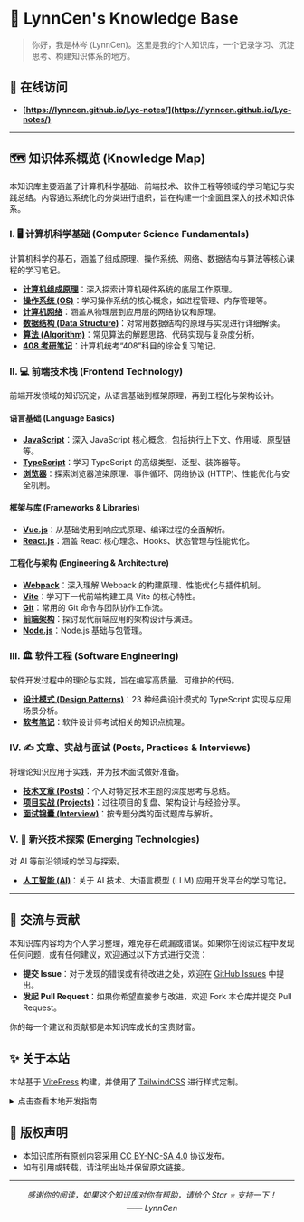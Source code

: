 # 🌟 LynnCen's Knowledge Base

> 你好，我是林岑 (LynnCen)。这里是我的个人知识库，一个记录学习、沉淀思考、构建知识体系的地方。

## 🚀 在线访问

- **[https://lynncen.github.io/Lyc-notes/](https://lynncen.github.io/Lyc-notes/)**

---

## 🗺️ 知识体系概览 (Knowledge Map)

本知识库主要涵盖了计算机科学基础、前端技术、软件工程等领域的学习笔记与实践总结。内容通过系统化的分类进行组织，旨在构建一个全面且深入的技术知识体系。

### Ⅰ. 🖥️ 计算机科学基础 (Computer Science Fundamentals)

计算机科学的基石，涵盖了组成原理、操作系统、网络、数据结构与算法等核心课程的学习笔记。

- **[计算机组成原理](./docs/组成原理/index.md)**：深入探索计算机硬件系统的底层工作原理。
- **[操作系统 (OS)](./docs/os/index.md)**：学习操作系统的核心概念，如进程管理、内存管理等。
- **[计算机网络](./docs/计网/index.md)**：涵盖从物理层到应用层的网络协议和原理。
- **[数据结构 (Data Structure)](./docs/dataStructure/index.md)**：对常用数据结构的原理与实现进行详细解读。
- **[算法 (Algorithm)](./docs/algorithm/index.md)**：常见算法的解题思路、代码实现与复杂度分析。
- **[408 考研笔记](./docs/408/index.md)**：计算机统考“408”科目的综合复习笔记。

### Ⅱ. 💻 前端技术栈 (Frontend Technology)

前端开发领域的知识沉淀，从语言基础到框架原理，再到工程化与架构设计。

#### 语言基础 (Language Basics)

- **[JavaScript](./docs/Javascript/index.md)**：深入 JavaScript 核心概念，包括执行上下文、作用域、原型链等。
- **[TypeScript](./docs/typescript/index.md)**：学习 TypeScript 的高级类型、泛型、装饰器等。
- **[浏览器](./docs/browser/index.md)**：探索浏览器渲染原理、事件循环、网络协议 (HTTP)、性能优化与安全机制。

#### 框架与库 (Frameworks & Libraries)

- **[Vue.js](./docs/Vue/index.md)**：从基础使用到响应式原理、编译过程的全面解析。
- **[React.js](./docs/react/index.md)**：涵盖 React 核心理念、Hooks、状态管理与性能优化。

#### 工程化与架构 (Engineering & Architecture)

- **[Webpack](./docs/webpack/index.md)**：深入理解 Webpack 的构建原理、性能优化与插件机制。
- **[Vite](./docs/vite/index.md)**：学习下一代前端构建工具 Vite 的核心特性。
- **[Git](./docs/Git/index.md)**：常用的 Git 命令与团队协作工作流。
- **[前端架构](./docs/architecture/index.md)**：探讨现代前端应用的架构设计与演进。
- **[Node.js](./docs/node/index.md)**：Node.js 基础与包管理。

### Ⅲ. 🏛️ 软件工程 (Software Engineering)

软件开发过程中的理论与实践，旨在编写高质量、可维护的代码。

- **[设计模式 (Design Patterns)](./docs/designPatterns/index.md)**：23 种经典设计模式的 TypeScript 实现与应用场景分析。
- **[软考笔记](./docs/softExame/index.md)**：软件设计师考试相关的知识点梳理。

### Ⅳ. ✍️ 文章、实战与面试 (Posts, Practices & Interviews)

将理论知识应用于实践，并为技术面试做好准备。

- **[技术文章 (Posts)](./docs/posts/index.md)**：个人对特定技术主题的深度思考与总结。
- **[项目实战 (Projects)](./docs/project/index.md)**：过往项目的复盘、架构设计与经验分享。
- **[面试锦囊 (Interview)](./docs/interview/index.md)**：按专题分类的面试题库与解析。

### Ⅴ. 🤖 新兴技术探索 (Emerging Technologies)

对 AI 等前沿领域的学习与探索。

- **[人工智能 (AI)](./docs/AI/index.md)**：关于 AI 技术、大语言模型 (LLM) 应用开发平台的学习笔记。

---

## 🤝 交流与贡献

本知识库内容均为个人学习整理，难免存在疏漏或错误。如果你在阅读过程中发现任何问题，或有任何建议，欢迎通过以下方式进行交流：

- **提交 Issue**：对于发现的错误或有待改进之处，欢迎在 [GitHub Issues](https://github.com/CencenYa/Lyc-notes/issues) 中提出。
- **发起 Pull Request**：如果你希望直接参与改进，欢迎 Fork 本仓库并提交 Pull Request。

你的每一个建议和贡献都是本知识库成长的宝贵财富。

## ✨ 关于本站

本站基于 [VitePress](https://vitepress.dev/) 构建，并使用了 [TailwindCSS](https://tailwindcss.com/) 进行样式定制。

<details>
<summary>点击查看本地开发指南</summary>

### 环境要求
- **Node.js** >= 16.0.0
- **pnpm** >= 7.0.0

### 本地运行
```bash
# 1. 克隆项目
git clone https://github.com/CencenYa/Lyc-notes.git
cd Lyc-notes

# 2. 安装依赖
pnpm install

# 3. 启动开发服务器
pnpm dev
```
</details>

## 📄 版权声明

- 本知识库所有原创内容采用 [CC BY-NC-SA 4.0](https://creativecommons.org/licenses/by-nc-sa/4.0/deed.zh) 协议发布。
- 如有引用或转载，请注明出处并保留原文链接。

---

<p align="center">
  <em>感谢你的阅读，如果这个知识库对你有帮助，请给个 Star ⭐ 支持一下！</em>
  <br/>
  <em>—— LynnCen</em>
</p>
